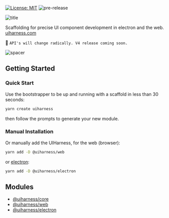 [![License: MIT](https://img.shields.io/badge/License-MIT-green.svg)](https://opensource.org/licenses/MIT)
![pre-release](https://img.shields.io/badge/Status-pre--release-orange.svg)

![title](https://user-images.githubusercontent.com/185555/51241923-b49d7780-19e3-11e9-90c1-c847343d785f.jpg)

Scaffolding for precise UI component development in electron and the web.
[uiharness.com](https://uiharness.com)

🌳   `API's will change radically. V4 release coming soon.`


![spacer](https://user-images.githubusercontent.com/185555/51242442-e236f080-19e4-11e9-926d-213338bbaf72.png)



## Getting Started

### Quick Start
Use the bootstrapper to be up and running with a scaffold in less than 30 seconds:

```bash
yarn create uiharness
```

then follow the prompts to generate your new module.

### Manual Installation
Or manually add the UIHarness, for the web (browser):

```bash
yarn add -D @uiharness/web
```

or [electron](https://electronjs.org):

```bash
yarn add -D @uiharness/electron
```




## Modules
- [@uiharness/core](code/libs/core/README.md)
- [@uiharness/web](code/libs/web/README.md)
- [@uiharness/electron](code/libs/electron/README.md)
